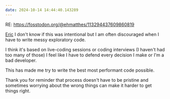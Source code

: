 ```yaml
---
date: 2024-10-14 14:44:40.143289
---
```


RE: <https://fosstodon.org/@ehmatthes/113294437609860819>

[Eric](https://mastodon.social/@ehmatthes@fosstodon.org) I don't know if this was intentional but I am often discouraged when I have to write messy exploratory code.

I think it's based on live-coding sessions or coding interviews (I haven't had too many of those) I feel like I have to defend every decision I make or I'm a bad developer.

This has made me try to write the best most performant code possible.

Thank you for reminder that process doesn't have to be pristine and sometimes worrying about the wrong things can make it harder to get things right.
